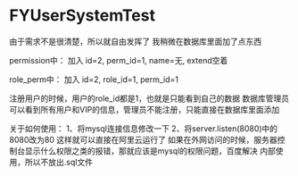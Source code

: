 # FYUserSystemTest
由于需求不是很清楚，所以就自由发挥了 
我稍微在数据库里面加了点东西

permission中： 
加入 
id=2, perm_id=1, name=无, extend空着

role_perm中： 
加入 
id=2, role_id=1, perm_id=1

注册用户的时候，用户的role_id都是1，也就是只能看到自己的数据 
数据库管理员可以看到所有用户和VIP的信息，管理员不能注册，只能直接在数据库里面添加

关于如何使用： 
1、将mysql连接信息修改一下 
2、将server.listen(8080)中的8080改为80 
这样就可以直接在阿里云运行了 如果在外网访问的时候，服务器控制台显示什么权限之类的报错，那就应该是mysql的权限问题，百度解决
内部使用，所以不放出.sql文件
